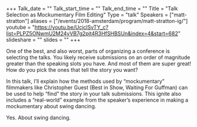 +++
Talk_date = ""
Talk_start_time = ""
Talk_end_time = ""
Title = "Talk Selection as Mockumentary Film Editing"
Type = "talk"
Speakers = ["matt-stratton"]
aliases = ["/events/2018-amsterdam/program/matt-stratton-ig/"]
youtube = "https://youtu.be/UcjclSvTY_c?list=PLPZ5ONwmU2M24yVB7g2pjt4R3HfSHBSUn&index=4&start=682"
slideshare = ""
slides = ""
+++

One of the best, and also worst, parts of organizing a conference is selecting the talks. You likely receive submissions on an order of magnitude greater than the speaking slots you have. And most of them are super great! How do you pick the ones that tell the story you want?

In this talk, I’ll explain how the methods used by “mockumentary” filmmakers like Christopher Guest (Best in Show, Waiting For Guffman) can be used to help “find” the story in your talk submissions. This ignite also includes a “real-world” example from the speaker’s experience in making a mockumentary about swing dancing.

Yes. About swing dancing.
